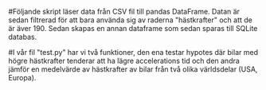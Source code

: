 #Följande skript läser data från CSV fil till pandas DataFrame. Datan är sedan filtrerad för att bara använda sig av raderna "hästkrafter" och att de är äver 190. Sedan skapas en annan dataframe som sedan sparas till SQLite databas. 

#I vår fil "test.py" har vi två funktioner, den ena testar hypotes där bilar med högre hästkrafter tenderar att ha lägre accelerations tid och den andra jämför en medelvärde av hästkrafter av bilar från två olika världsdelar (USA, Europa). 
